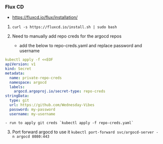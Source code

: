 ### Flux CD
- https://fluxcd.io/flux/installation/
1. `curl -s https://fluxcd.io/install.sh | sudo bash`

2. Need to manually add repo creds for the argocd repos 
    - add the below to repo-creds.yaml and replace password and username
```yaml
kubectl apply -f <<EOF
apiVersion: v1
kind: Secret
metadata:
  name: private-repo-creds
  namespace: argocd
  labels:
    argocd.argoproj.io/secret-type: repo-creds
stringData:
  type: git
  url: https://github.com/Wednesday-Vibes
  password: my-password
  username: my-username
```
    - run to apply git creds `kubectl apply -f repo-creds.yaml`
3. Port forward argocd to use it `kubectl port-forward svc/argocd-server -n argocd 8080:443`
